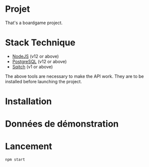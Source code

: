 # Projet

That's a boardgame project.

# Stack Technique

- [NodeJS](https://nodejs.org/en/download) (v12 or above)
- [PostgreSQL](https://www.postgresql.org/download/) (v12 or above)
- [Sqitch](https://sqitch.org/download) (v1 or above)

The above tools are necessary to make the API work. They are to be installed before launching the project.


# Installation

# Données de démonstration

# Lancement

```bash
npm start
```